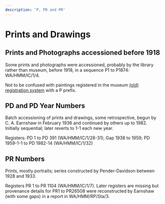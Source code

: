 ```yaml
---
description: 'P, PD and PR'
---
```


# Prints and Drawings

## Prints and Photographs accessioned before 1918

Some prints and photographs were accessioned, probably by the library rather than museum, before 1918, in a sequence P1 to P1874: WA/HMM/IC/1/4. 

Not to be confused with paintings registered in the museum [\(old\) registration system](https://docs.wellcomecollection.org/transcribe-wellcome/researching-the-museum-and-library/documentation-systems/old-registration-system) with a P prefix. 

## PD and PD Year Numbers

Batch accessioning of prints and drawings, some retrospective, begun by C. A. Earnshaw in February 1936 and continued by others up to 1982. Initially sequential; later reverts to 1-1 each new year.

Registers: PD 1 to PD 391 \(WA/HMM/IC/1/28-31\); Gap 1938 to 1959; PD 1959-1-1 to PD 1982-14 \(WA/HMM/IC/1/32\)

## PR Numbers

Prints, mostly portraits; series constructed by Pender-Davidson between 1928 and 1933.

Registers PR 1 to PR 1104 \(WA/HMM/IC/1/7\). Later registers are missing but provenance details for PR1 to PR26508 were reconstructed by Earnshaw \(with some gaps\) in a report in WA/HMM/RP/Sta/3. 





